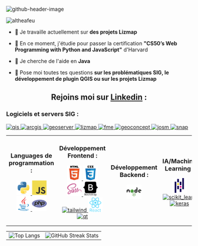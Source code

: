 ![github-header-image](https://github.com/altheaFeu/altheaFeu/assets/123597411/89dbfb48-d876-40d7-9452-46744ffc5cde)

<p align="left"> <img src="https://komarev.com/ghpvc/?username=altheafeu&label=Profile%20views&color=0e75b6&style=flat" alt="altheafeu" /> </p>

- 🔭 Je travaille actuellement sur **des projets Lizmap**

- 🌱 En ce moment, j'étudie pour passer la certification **"CS50’s Web Programming with Python and JavaScript"** d'Harvard

- 🤝 Je cherche de l'aide en **Java**

- 💬 Pose moi toutes tes questions **sur les problématiques SIG, le développement de plugin QGIS ou sur les projets Lizmap**

<div align="center">
<h2 align="center">Rejoins moi sur <a href="https://www.linkedin.com/in/althéa-feuillet-81b7b717b/" target="blank">Linkedin</a> :</h3>
</div>

<h3 align="left">Logiciels et servers SIG :</h3>
<p align="left">
  <a href="https://www.qgis.org/fr/site/" target="_blank" rel="noreferrer"> <img src="https://www.qgis.org/fr/_images/main_logo.png" alt="qis" width="80" height="40"/> </a> 
  <a href="https://www.arcgis.com/index.html" target="_blank" rel="noreferrer"> <img src="https://upload.wikimedia.org/wikipedia/commons/thumb/d/df/ArcGIS_logo.png/640px-ArcGIS_logo.png" alt="arcgis" width="40" height="40"/> </a> 
  <a href="https://geoserver.org/" target="_blank" rel="noreferrer"> <img src="https://incom.tomsk.ru/upload/iblock/183/18321267d96e5472247a0d4ffd079ed5.png" alt="geoserver" width="40" height="40"/> </a> 
  <a href="https://www.lizmap.com/" target="_blank" rel="noreferrer"> <img src="https://www.3liz.com/images/logo-lizmap.png" alt="lizmap" width="40" height="40"/> </a> 
  <a href="https://www.veremes.com/produits/fme/fme-form" target="_blank" rel="noreferrer"> <img src="https://www.geonov.fr/fig/actualites/fme-logo-2023-min.png" alt="fme" width="80" height="40"/> </a> 
  <a href="https://fr.geoconcept.com/" target="_blank" rel="noreferrer"> <img src="https://fr.geoconcept.com/sites/all/themes/geoevo/assets/images/logo.png" alt="geoconcept" width="120" height="40"/> </a> 
  <a href="https://josm.openstreetmap.de/" target="_blank" rel="noreferrer"> <img src="https://josm.openstreetmap.de/logo.png" alt="josm" width="40" height="40"/> </a> 
  <a href="https://step.esa.int/main/download/snap-download/" target="_blank" rel="noreferrer"> <img src="https://eo4society.esa.int/wp-content/uploads/2018/11/SNAP_icon.jpg" alt="snap" width="40" height="40"/> </a> 
</p>

<div align="center">
<table style="border-spacing:15px">
<tr>
<td>

<h3 align="center">Languages de programmation :</h3>

<p align="center">
  <a href="https://www.python.org" target="_blank" rel="noreferrer"> <img src="https://raw.githubusercontent.com/devicons/devicon/master/icons/python/python-original.svg" alt="python" width="40" height="40"/> </a> 
   <a href="https://developer.mozilla.org/en-US/docs/Web/JavaScript" target="_blank" rel="noreferrer"> <img src="https://raw.githubusercontent.com/devicons/devicon/master/icons/javascript/javascript-original.svg" alt="javascript" width="40" height="40"/> </a> 
  <a href="https://www.java.com" target="_blank" rel="noreferrer"> <img src="https://raw.githubusercontent.com/devicons/devicon/master/icons/java/java-original.svg" alt="java" width="40" height="40"/> </a>
  <a href="https://www.php.net" target="_blank" rel="noreferrer"> <img src="https://raw.githubusercontent.com/devicons/devicon/master/icons/php/php-original.svg" alt="php" width="40" height="40"/> </a>
</p>

</td>

<td>
<h3 align="center">Développement Frontend :</h3>
<p align="center">
  <a href="https://www.w3.org/html/" target="_blank" rel="noreferrer"> <img src="https://raw.githubusercontent.com/devicons/devicon/master/icons/html5/html5-original-wordmark.svg" alt="html5" width="40" height="40"/> </a> 
  <a href="https://www.w3schools.com/css/" target="_blank" rel="noreferrer"> <img src="https://raw.githubusercontent.com/devicons/devicon/master/icons/css3/css3-original-wordmark.svg" alt="css3" width="40" height="40"/> </a> 
  <a href="https://sass-lang.com" target="_blank" rel="noreferrer"> <img src="https://raw.githubusercontent.com/devicons/devicon/master/icons/sass/sass-original.svg" alt="sass" width="40" height="40"/> </a>
<a href="https://getbootstrap.com" target="_blank" rel="noreferrer"> <img src="https://raw.githubusercontent.com/devicons/devicon/master/icons/bootstrap/bootstrap-plain-wordmark.svg" alt="bootstrap" width="40" height="40"/> </a>
  <a href="https://tailwindcss.com/" target="_blank" rel="noreferrer"> <img src="https://www.vectorlogo.zone/logos/tailwindcss/tailwindcss-icon.svg" alt="tailwind" width="40" height="40"/> </a>
<a href="https://reactjs.org/" target="_blank" rel="noreferrer"> <img src="https://raw.githubusercontent.com/devicons/devicon/master/icons/react/react-original-wordmark.svg" alt="react" width="40" height="40"/> </a>
  <a href="https://www.qt.io/" target="_blank" rel="noreferrer"> <img src="https://upload.wikimedia.org/wikipedia/commons/0/0b/Qt_logo_2016.svg" alt="qt" width="40" height="40"/> </a> 
</p>
</td>

<td>
<h3 align="center">Développement Backend :</h3>
<p align="center"><a href="https://nodejs.org" target="_blank" rel="noreferrer"> <img src="https://raw.githubusercontent.com/devicons/devicon/master/icons/nodejs/nodejs-original-wordmark.svg" alt="nodejs" width="40" height="40"/> </a> </p>
</td>

<td>
<h3 align="center">IA/Machine Learning :</h3>
<p align="center">
  <a href="https://pandas.pydata.org/" target="_blank" rel="noreferrer"> <img src="https://raw.githubusercontent.com/devicons/devicon/2ae2a900d2f041da66e950e4d48052658d850630/icons/pandas/pandas-original.svg" alt="pandas" width="40" height="40"/> </a> 
  <a href="https://scikit-learn.org/" target="_blank" rel="noreferrer"> <img src="https://upload.wikimedia.org/wikipedia/commons/0/05/Scikit_learn_logo_small.svg" alt="scikit_learn" width="40" height="40"/> </a> 
  <a href="https://keras.io/" target="_blank" rel="noreferrer"> <img src="https://cdn.jsdelivr.net/gh/devicons/devicon@latest/icons/keras/keras-original.svg" alt="keras" width="40" height="40"/> </a> 
</p>
</td>

<td>
<h3 align="center">Base de donnée:</h3>
<p align="center">
  <a href="https://www.mysql.com/" target="_blank" rel="noreferrer"> <img src="https://raw.githubusercontent.com/devicons/devicon/master/icons/mysql/mysql-original-wordmark.svg" alt="mysql" width="40" height="40"/> </a> 
  <a href="https://www.postgresql.org" target="_blank" rel="noreferrer"> <img src="https://raw.githubusercontent.com/devicons/devicon/master/icons/postgresql/postgresql-original-wordmark.svg" alt="postgresql" width="40" height="40"/> </a> 
  <a href="https://postgis.net/" target="_blank" rel="noreferrer"> <img src="https://upload.wikimedia.org/wikipedia/en/6/60/PostGIS_logo.png" alt="postgis" width="40" height="40"/> </a> 
  <a href="https://dbeaver.io/" target="_blank" rel="noreferrer"> <img src="https://raw.githubusercontent.com/devicons/devicon/master/icons/dbeaver/dbeaver-original.svg" alt="dbeaver" width="40" height="40"/> </a> 
</p>
</td>

<td>
<h3 align="center">Devops:</h3>
<p align="center">
  <a href="https://www.docker.com/" target="_blank" rel="noreferrer"> <img src="https://raw.githubusercontent.com/devicons/devicon/master/icons/docker/docker-original-wordmark.svg" alt="docker" width="40" height="40"/> </a> 
</p>
</td>

<td>
<h3 align="center">Framework:</h3>
<p align="center">
<a href="https://www.djangoproject.com/" target="_blank" rel="noreferrer"> <img src="https://cdn.worldvectorlogo.com/logos/django.svg" alt="django" width="40" height="40"/> </a> 
  </p>
</td>
<td>
<h3 align="center">Scrapping et test :</h3>
<p align="center">
  <a href="https://www.selenium.dev" target="_blank" rel="noreferrer"> <img src="https://raw.githubusercontent.com/detain/svg-logos/780f25886640cef088af994181646db2f6b1a3f8/svg/selenium-logo.svg" alt="selenium" width="40" height="40"/> </a>
  <a href="https://scrapy.org/" target="_blank" rel="noreferrer"> <img src="https://assets-global.website-files.com/5ef9c22a12deafc90caa105e/60268ff695ab55592ddf4373_LJ_Gsz28_400x400%20(1).png" alt="scrapy" width="40" height="40"/> </a> 
  <a href="https://docs.pytest.org/en/8.0.x/" target="_blank" rel="noreferrer"> <img src="https://docs.pytest.org/en/8.0.x/_static/pytest_logo_curves.svg" alt="pytest" width="40" height="40"/> </a> 
</p>
</td>
<td>
<h3 align="center">UNIX/GIT:</h3>
<p align="center">
  <a href="https://www.linux.org/" target="_blank" rel="noreferrer"> <img src="https://raw.githubusercontent.com/devicons/devicon/master/icons/linux/linux-original.svg" alt="linux" width="40" height="40"/> </a> 
<a href="https://www.gnu.org/software/bash/" target="_blank" rel="noreferrer"> <img src="https://www.vectorlogo.zone/logos/gnu_bash/gnu_bash-icon.svg" alt="bash" width="40" height="40"/> </a>   
</p>
</td>
<td>
<h3 align="center">Autres logiciels:</h3>
<p align="center">
  <a href="https://git-scm.com/" target="_blank" rel="noreferrer"> <img src="https://www.vectorlogo.zone/logos/git-scm/git-scm-icon.svg" alt="git" width="40" height="40"/> </a> 
  <a href="https://www.adobe.com/in/products/illustrator.html" target="_blank" rel="noreferrer"> <img src="https://www.vectorlogo.zone/logos/adobe_illustrator/adobe_illustrator-icon.svg" alt="illustrator" width="40" height="40"/> </a> 
</p>
      </td>
    </tr>
  </table>
</div>

<div align="center">
  <table>
    <tr>
      <td>
       <img src="https://github-readme-stats.vercel.app/api/top-langs/?username=altheafeu&layout=compact" alt="Top Langs" />
      </td>
      <td>
        <img src="https://github-readme-streak-stats.herokuapp.com/?user=altheafeu" alt="GitHub Streak Stats" />
      </td>
    </tr>
  </table>
</div>

